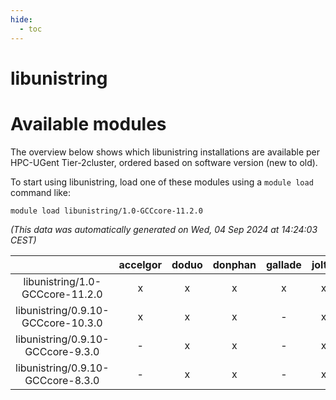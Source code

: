 ```yaml
---
hide:
  - toc
---
```


libunistring
============

# Available modules


The overview below shows which libunistring installations are available per HPC-UGent Tier-2cluster, ordered based on software version (new to old).

To start using libunistring, load one of these modules using a `module load` command like:

```shell
module load libunistring/1.0-GCCcore-11.2.0
```

*(This data was automatically generated on Wed, 04 Sep 2024 at 14:24:03 CEST)*  

| |accelgor|doduo|donphan|gallade|joltik|shinx|skitty|
| :---: | :---: | :---: | :---: | :---: | :---: | :---: | :---: |
|libunistring/1.0-GCCcore-11.2.0|x|x|x|x|x|-|x|
|libunistring/0.9.10-GCCcore-10.3.0|x|x|x|-|x|-|x|
|libunistring/0.9.10-GCCcore-9.3.0|-|x|x|-|x|-|x|
|libunistring/0.9.10-GCCcore-8.3.0|-|x|x|-|x|-|x|

